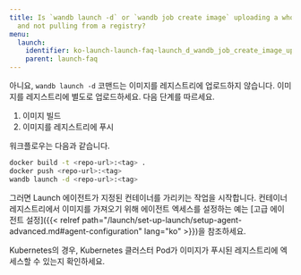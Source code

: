 ```yaml
---
title: Is `wandb launch -d` or `wandb job create image` uploading a whole docker artifact
  and not pulling from a registry?
menu:
  launch:
    identifier: ko-launch-launch-faq-launch_d_wandb_job_create_image_uploading_whole_docker
    parent: launch-faq
---
```


아니요, `wandb launch -d` 코맨드는 이미지를 레지스트리에 업로드하지 않습니다. 이미지를 레지스트리에 별도로 업로드하세요. 다음 단계를 따르세요.

1. 이미지 빌드
2. 이미지를 레지스트리에 푸시

워크플로우는 다음과 같습니다.

```bash
docker build -t <repo-url>:<tag> .
docker push <repo-url>:<tag>
wandb launch -d <repo-url>:<tag>
```

그러면 Launch 에이전트가 지정된 컨테이너를 가리키는 작업을 시작합니다. 컨테이너 레지스트리에서 이미지를 가져오기 위해 에이전트 엑세스를 설정하는 예는 [고급 에이전트 설정]({{< relref path="/launch/set-up-launch/setup-agent-advanced.md#agent-configuration" lang="ko" >}})을 참조하세요.

Kubernetes의 경우, Kubernetes 클러스터 Pod가 이미지가 푸시된 레지스트리에 엑세스할 수 있는지 확인하세요.

